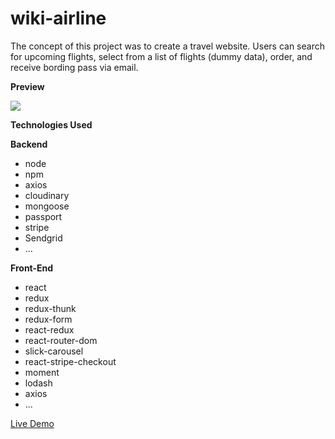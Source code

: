 # wiki-airline

The concept of this project was to create a travel website. Users can search for upcoming flights, select from a list of flights (dummy data), order, and receive bording pass via email.

**Preview**

![](wikiairline.gif)

**Technologies Used**

**Backend**

- node
- npm
- axios
- cloudinary
- mongoose
- passport
- stripe
- Sendgrid
- ...

**Front-End**

- react
- redux
- redux-thunk
- redux-form
- react-redux
- react-router-dom
- slick-carousel
- react-stripe-checkout
- moment
- lodash
- axios
- ...

[Live Demo](https://vast-reef-93181.herokuapp.com/)
